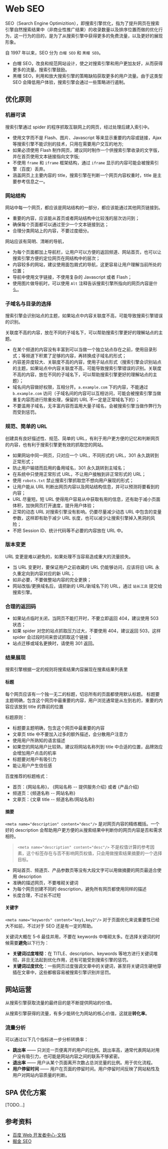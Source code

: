 # Web SEO

SEO（Search Engine Optimizition），即搜索引擎优化，指为了提升网页在搜索引擎自然搜索结果中（非商业性推广结果）的收录数量以及排序位置而做的优化行为，这一行为的目的，是为了从搜索引擎中获得更多的免费流量，以及更好的展现形象。

自 1997 年以来，SEO 分为 `白帽 SEO` 和 `黑帽 SEO`。

- 白帽 SEO，改良和规范网站设计，使之对搜索引擎和用户更加友好，从而获得更多的流量。搜索引擎鼓励。
- 黑帽 SEO，利用和放大搜索引擎的策略缺陷获取更多的用户流量。由于这类型 SEO 会降低用户体验，搜索引擎会通过一些策略进行遏制。

## 优化原则

### 机器可读

搜索引擎通过 spider 的程序抓取互联网上的网页，经过处理后建入索引中。

- 使用文字而不是 Flash、图片、Javascript 等来显示重要的内容或链接，Ajax 等搜索引擎不能识别的技术，只用在需要用户交互的地方;
- 如果必须使用 Flash 制作网页，建议同时制作一个供搜索引擎收录的文字版，并在首页使用文本链接指向文字版;
- 不使用 `frame` 和 `iframe` 框架结构，通过 `iframe` 显示的内容可能会被搜索引擎（百度）丢弃。
- 涵盖网页上主要内容的 title，搜索引擎在判断一个网页内容权重时，title 是主要参考信息之一。

### 网站结构

网站中每一个网页，都应该是网站结构的一部分，都应该能通过其他网页链接到。

- 重要的内容，应该能从首页或者网站结构中比较浅的层次访问到；
- 确保每个页面都可以通过至少一个文本链接到达；
- 合理分类网站上的内容，不要过度细分。

网站应该有简明、清晰的导航，

- 为每个页面都加上导航栏，让用户可以方便的返回频道、网站首页，也可以让搜索引擎方便的定位网页在网结构中的层次；
- 内容较多的网站，建议使用面包屑式的导航，这更容易让用户理解当前所处的位置；
- 导航中使用文字链接，不使用复杂的 Javascript 或者 Flash；
- 使用图片做导航时，可以使用 `Alt` 注释告诉搜索引擎所指向的网页内容是什么。

### 子域名与目录的选择

搜索引擎会识别站点的主题，如果站点中内容关联度不高，可能导致搜索引擎错误的识别。

关联度不高的内容，放在不同的子域名下，可以帮助搜索引擎更好的理解站点的主题。

- 在某个频道的内容没有丰富到可以当做一个独立站点存在之前，使用目录形式；等频道下积累了足够的内容，再转换成子域名的形式；
- 内容差异度较大、关联度不高的内容，使用子站点形式（搜索引擎会识别站点的主题，如果站点中内容关联度不高，可能导致搜索引擎错误的识别。关联度不高的内容，放在不同的子域名下，可以帮助搜索引擎更好的理解站点的主题）；
- 域名间内容做好权限，互相分开。`a.example.com` 下的内容，不能通过 `b.example.com` 访问（子域名间的内容可以互相访问，可能会被搜索引擎当做重复内容而进行除重处理，保留的 URL 不一定是正常域名下的）；
- 不要滥用子域名，无丰富内容而滥用大量子域名，会被搜索引擎当做作弊行为而受到惩罚。

### 规范、简单的 URL

创建具有良好描述性、规范、简单的 URL，有利于用户更方便的记忆和判断网页的内容，也有利于搜索引擎更有效的抓取您的网站。

- 如果网站中同一网页，只对应一个 URL，不同形式的 URL，301 永久跳转到正常形式；
- 防止用户输错而启用的备用域名，301 永久跳转到主域名；
- 在系统中只使用正常形式 URL，不让用户接触到非正常形式的 URL；
- 使用 `robots.txt` 禁止搜索引擎抓取您不想向用户展现的形式；
- 让用户能从 URL 判断出网页内容以及网站结构信息，并可以预测将要看到的内容；
- URL 尽量短。短 URL 使得用户容易从中获取有用的信息，还有助于减小页面体积，加快网页打开速度，提升用户体验；
- 正常的动态 URL 对搜索引擎没有影响。仍要尽量减少动态 URL 中包含的变量参数，这样即有助于减少 URL 长度，也可以减少让搜索引擎掉入黑洞的风险；
- 不把 Session ID、统计代码等不必要的内容放在 URL 中。

### 版本变更

URL 变更是难以避免的，如果处理不当容易造成重大的流量损失。

- 当 URL 变更时，要保证用户之前收藏的 URL 仍能够访问，应该将旧 URL 永久重定向到内容对应的新 URL；
- 如非必要，不要做整站内容的完全更换；
- 网站改版/更换域名后，请把新的 URL/新域名下的 URL，通过 `站长工具` 提交给搜索引擎。

### 合理的返回码

- 如果站点临时关闭，当网页不能打开时，不要立即返回 404，建议使用 503 状态；
- 如果 spider 对您的站点抓取压力过大，不要使用 404，建议返回 503，这样 spider 会过段时间来尝试抓取这个链接；
- 站点迁移或域名更换时，请使用 301 返回。

### 结果展现

搜索引擎根据一定的规则将搜索结果内容展现在搜素结果列表里

#### 标题

每个网页应该有一个独一无二的标题，切忌所有的页面都使用默认标题。
标题要主题明确，包含这个网页中最重要的内容，用户浏览通常是从左到右的，重要的内容应该放到 title 的靠前的位置

标题原则：

- 标题要主题明确，包含这个网页中最重要的内容
- 文章页 title 中不要加入过多的额外描述，会分散用户注意力
- 使用用户所熟知的语言描述
- 如果您的网站用户比较熟，建议将网站名称列到 title 中合适的位置，品牌效应会增加用户点击的机率
- 标题要对用户有吸引力
- 能让用户产生信任感

百度推荐的标题格式：

- 首页：{网站名称}， {网站名称 -- 提供服务介绍} 或者 {产品介绍}
- 频道页：{频道名称 -- 网站名称}
- 文章页：{文章 title -- 频道名称/网站名称}

#### 摘要

`<meta name="description" content="desc"/>` 是对网页内容的精练概括。一个好的 description 会帮助用户更方便的从搜索结果中判断你的网页内容是否和需求相符。

> `<meta name="description" content="desc"/>` 不是权值计算的参考因素，这个标签存在与否不影响网页权值，只会用做搜索结果摘要的一个选择目标。

- 网站首页、频道页、产品参数页等没有大段文字可以用做摘要的网页最适合使用 description
- 准确的描述网页，不要堆砌关键词
- 为每个网页创建不同的 description，避免所有网页都使用同样的描述
- 长度合理，不过长不过短

#### 关键字

`<meta name="keywords" content="key1,key2"/>` 对于页面优化来说重要性已经大不如前，不过对于 SEO 还是有一定的帮助。

关键词大概在 5-6 最佳并用，不要在 keywords 中堆砌太多。在选择关键词的时候需要**避免**以下行为：

- **关键词过度堆彻**：在 TITLE、description、keywords 等地方进行关键词堆彻，非旦无法起到优化作用，还有可能受到搜索引擎的惩罚。
- **关键词过度优化**：一些网页过度强调文章中的关键词，甚至将关键词生硬地穿插在文章中，这些都极容易被搜索引擎识别并惩罚。

## 网站运营

从搜索引擎获取流量的最终目的是不断提供网站的价值。

从搜索引擎获得的流量，有多少能转化为网站的核心价值，这就是**转化率**。

### 流量分析

可以通过以下几个指标进一步分析转换率：

- **跳出率** —— 只浏览一页便离开的用户的比例。跳出率高，通常代表网站对用户没有吸引力，也可能是网站内容之间的联系不够紧密。
- **退出率** —— 用户从某个页面离开次数占总浏览量的比例。用于优化流程。
- **用户停留时间** —— 用户在页面的停留时间。用户停留时间反映了网站粘性及用户对网站内容质量的判断。

## SPA 优化方案

[TODO...]

## 参考资料

- [百度 Web 开发者中心-文档](https://openweb.baidu.com/doc/)
- [掘金 SEO](https://juejin.im/post/5ca53dfb6fb9a05e526d8ab7)
